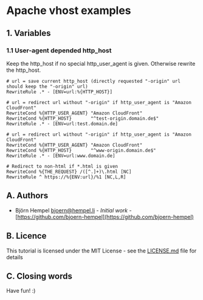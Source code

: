 # Apache vhost examples

## 1. Variables

### 1.1 User-agent depended http_host

Keep the http_host if no special http_user_agent is given. Otherwise rewrite the http_host.

```
# url = save current http_host (directly requested "-origin" url should keep the "-origin" url)
RewriteRule .* - [ENV=url:%{HTTP_HOST}]

# url = redirect url without "-origin" if http_user_agent is "Amazon CloudFront"
RewriteCond %{HTTP_USER_AGENT} "Amazon CloudFront"
RewriteCond %{HTTP_HOST}       "^test-origin.domain.de$"
RewriteRule .* - [ENV=url:test.domain.de]

# url = redirect url without "-origin" if http_user_agent is "Amazon CloudFront"
RewriteCond %{HTTP_USER_AGENT} "Amazon CloudFront"
RewriteCond %{HTTP_HOST}       "^www-origin.domain.de$"
RewriteRule .* - [ENV=url:www.domain.de]

# Redirect to non-html if *.html is given
RewriteCond %{THE_REQUEST} /([^.]+)\.html [NC]
RewriteRule ^ https://%{ENV:url}/%1 [NC,L,R]
```

## A. Authors

* Björn Hempel <bjoern@hempel.li> - _Initial work_ - [https://github.com/bjoern-hempel](https://github.com/bjoern-hempel)

## B. Licence

This tutorial is licensed under the MIT License - see the [LICENSE.md](/LICENSE.md) file for details

## C. Closing words

Have fun! :)
